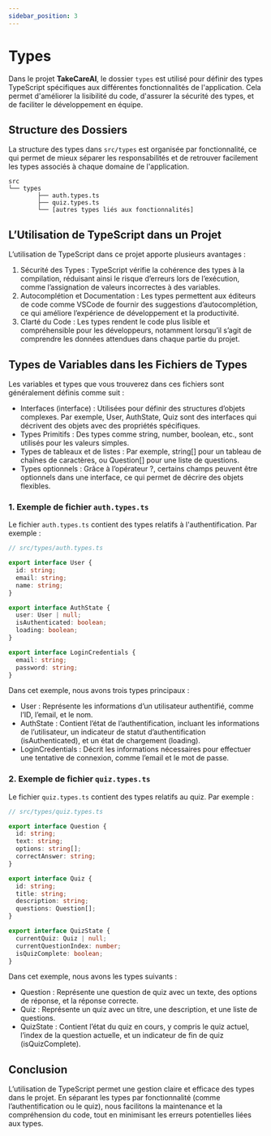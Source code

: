 ```yaml
---
sidebar_position: 3
---
```


# Types

Dans le projet **TakeCareAI**, le dossier `types` est utilisé pour définir des types TypeScript spécifiques aux différentes fonctionnalités de l'application. Cela permet d'améliorer la lisibilité du code, d'assurer la sécurité des types, et de faciliter le développement en équipe.

## Structure des Dossiers

La structure des types dans `src/types` est organisée par fonctionnalité, ce qui permet de mieux séparer les responsabilités et de retrouver facilement les types associés à chaque domaine de l'application.

```plaintext
src
└── types
        ├── auth.types.ts
        ├── quiz.types.ts
        └── [autres types liés aux fonctionnalités]
```

## L’Utilisation de TypeScript dans un Projet

L’utilisation de TypeScript dans ce projet apporte plusieurs avantages :

1. Sécurité des Types : TypeScript vérifie la cohérence des types à la compilation, réduisant ainsi le risque d’erreurs lors de l’exécution, comme l’assignation de valeurs incorrectes à des variables.
2. Autocomplétion et Documentation : Les types permettent aux éditeurs de code comme VSCode de fournir des suggestions d’autocomplétion, ce qui améliore l’expérience de développement et la productivité.
3. Clarté du Code : Les types rendent le code plus lisible et compréhensible pour les développeurs, notamment lorsqu’il s’agit de comprendre les données attendues dans chaque partie du projet.

## Types de Variables dans les Fichiers de Types

Les variables et types que vous trouverez dans ces fichiers sont généralement définis comme suit :

- Interfaces (interface) : Utilisées pour définir des structures d’objets complexes. Par exemple, User, AuthState, Quiz sont des interfaces qui décrivent des objets avec des propriétés spécifiques.
- Types Primitifs : Des types comme string, number, boolean, etc., sont utilisés pour les valeurs simples.
- Types de tableaux et de listes : Par exemple, string[] pour un tableau de chaînes de caractères, ou Question[] pour une liste de questions.
- Types optionnels : Grâce à l’opérateur ?, certains champs peuvent être optionnels dans une interface, ce qui permet de décrire des objets flexibles.

### 1. Exemple de fichier `auth.types.ts`

Le fichier `auth.types.ts` contient des types relatifs à l'authentification. Par exemple :

```typescript
// src/types/auth.types.ts

export interface User {
  id: string;
  email: string;
  name: string;
}

export interface AuthState {
  user: User | null;
  isAuthenticated: boolean;
  loading: boolean;
}

export interface LoginCredentials {
  email: string;
  password: string;
}
```

Dans cet exemple, nous avons trois types principaux :

- User : Représente les informations d’un utilisateur authentifié, comme l’ID, l’email, et le nom.
- AuthState : Contient l’état de l’authentification, incluant les informations de l’utilisateur, un indicateur de statut d’authentification (isAuthenticated), et un état de chargement (loading).
- LoginCredentials : Décrit les informations nécessaires pour effectuer une tentative de connexion, comme l’email et le mot de passe.

### 2. Exemple de fichier `quiz.types.ts`

Le fichier `quiz.types.ts` contient des types relatifs au quiz. Par exemple :

```typescript
// src/types/quiz.types.ts

export interface Question {
  id: string;
  text: string;
  options: string[];
  correctAnswer: string;
}

export interface Quiz {
  id: string;
  title: string;
  description: string;
  questions: Question[];
}

export interface QuizState {
  currentQuiz: Quiz | null;
  currentQuestionIndex: number;
  isQuizComplete: boolean;
}
```

Dans cet exemple, nous avons les types suivants :

- Question : Représente une question de quiz avec un texte, des options de réponse, et la réponse correcte.
- Quiz : Représente un quiz avec un titre, une description, et une liste de questions.
- QuizState : Contient l’état du quiz en cours, y compris le quiz actuel, l’index de la question actuelle, et un indicateur de fin de quiz (isQuizComplete).

## Conclusion

L’utilisation de TypeScript permet une gestion claire et efficace des types dans le projet. En séparant les types par fonctionnalité (comme l’authentification ou le quiz), nous facilitons la maintenance et la compréhension du code, tout en minimisant les erreurs potentielles liées aux types.

